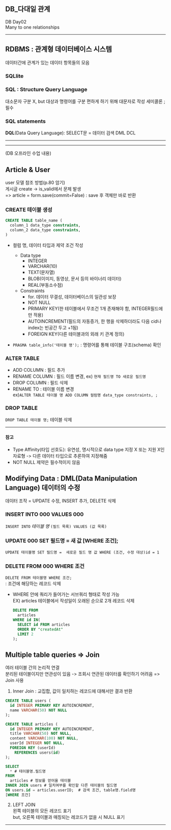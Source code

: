 ## DB_다대일 관계
DB Day02  
Many to one relationships
***

## RDBMS : 관계형 데이터베이스 시스템
데이터간에 관계가 있는 데이터 항목들의 모음
### SQLlite  

### SQL : Structure Query Language
대소문자 구분 X, but 대상과 명령어를 구분 편하게 하기 위해 대문자로 작성
세미콜론 ; 필수

### SQL statements
**DQL**(Data Query Language): SELECT문 = 데이터 검색
DML
DCL
***












***
(DB 오프라인 수업 내용)
## Article & User
user 모델 참조 방법(p.80 암기)  
게시글 create -> is_valid에서 문제 발생  
=> article = form.save(commit=False) : save 후 객체만 바로 반환



### CREATE 테이블 생성
```SQL
CREATE TABLE table_name (
  column_1 data_type constraints,
  column_2 data_type constraints,
)
```
* 컬럼 명, 데이터 타입과 제약 조건 작성  
  * Data type 
    * INTEGER
    * VARCHAR(10)
    * TEXT(문자열)
    * BLOB(이미지, 동영상, 문서 등의 바이너리 데이터)
    * REAL(부동소수점)
  * Constraints 
    * for. 데이터 무결성, 데이터베이스의 일관성 보장   
    * NOT NULL
    * PRIMARY KEY(한 테이블에서 무조건 1개 존재해야 함, INTEGER필드에만 적용)
    * AUTOINCREMENT(필드의 자동증가, 한 행을 삭제하더라도 다음 cid나 index는 빈공간 두고 +1됨)
    * FOREIGN KEY(다른 테이블과의 외래 키 관계 정의)

* `PRAGMA table_info('테이블 명');` : 명령어를 통해 테이블 구조(schema) 확인  

### ALTER TABLE
* ADD COLUMN : 필드 추가
* RENAME COLUMN : 필드 이름 변경, ex) `현재 필드명 TO 새로운 필드명`
* DROP COLUMN : 필드 삭제
* RENAME TO : 테이블 이름 변경  
ex)`ALTER TABLE 테이블 명 ADD COLUMN 컬럼명 data_type constraints, ;`

### DROP TABLE
`DROP TABLE 테이블 명;` 테이블 삭제
***
#### 참고
* Type Affinity(타입 선호도): 유연성, 명시적으로 data type 지정 X 또는 지원 X인 자료형 -> 다른 데이터 타입으로 추론하여 지정해줌
* NOT NULL 제약은 필수적이지 않음

## Modifying Data : DML(Data Manipulation Language) 데이터의 수정
데이터 조작 = UPDATE 수정, INSERT 추가, DELETE 삭제 

### INSERT INTO 000 VALUES 000 
`INSERT INTO` *테이블 명* `(필드 목록) VALUES (값 목록)`

### UPDATE 000 SET 필드명 = 새 값 [WHERE 조건];
`UPDATE 테이블명 SET 필드명 =  새로운 필드 명 값 WHERE (조건, 수정 대상)id = 1`

### DELETE FROM 000 WHERE 조건
`DELETE FROM 테이블명 WHERE 조건;`  
: 조건에 해당하는 레코드 삭제  
* WHERE 안에 쿼리가 들어가는 서브쿼리 형태로 작성 가능  
  EX) articles 테이블에서 작성일이 오래된 순으로 2개 레코드 삭제
  ```SQL
  DELETE FROM 
    articles
  WHERE id IN(
    SELECT id FROM articles
    ORDER BY "createdAt"
    LIMIT 2
  );
  ```

## Multiple table queries => Join
여러 테이블 간의 논리적 연결  
분리된 테이블이지만 연관성이 있음 -> 조회시 연관된 데이터를 확인하기 어려음 => Join 사용

1. Inner Join : 교집합, 값이 일치하는 레코드에 대해서만 결과 반환
  ```SQL
  CREATE TABLE users (
    id INTEGER PRIMARY KEY AUTOINCREMENT,
    name VARCHAR(50) NOT NULL
  );

  CREATE TABLE articles (
    id INTEGER PRIMARY KEY AUTOINCREMENT,
    title VARCHAR(50) NOT NULL,
    content VARCHAR(100) NOT NULL,
    userId INTEGER NOT NULL,
    FOREIGN KEY (userId) 
      REFERENCES users(id)
  );
  ```
  ```SQL
  SELECT
    * # 테이블명.필드명
  FROM
    articles # 정보를 얻어올 테이블
  INNER JOIN users # 일치여부를 확인할 다른 테이블의 필드명 
  ON users.id = articles.userID;  # 검색 조건, table명.field명
  [WHERE 조건]
  ```
2. LEFT JOIN  
왼쪽 테이블의 모든 레코드 표기  
but, 오른쪽 테이블과 매칭되는 레코드가 없을 시 NULL 표기

***